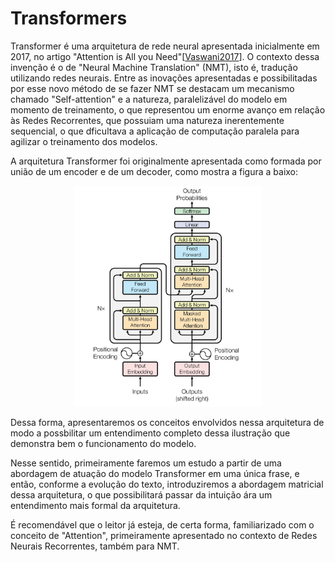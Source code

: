 # Transformers

Transformer é uma arquitetura de rede neural apresentada inicialmente em 2017, no artigo "Attention is All you Need"[[Vaswani2017](#bibliografia)].
O contexto dessa invenção é o de "Neural Machine Translation" (NMT), isto é, tradução utilizando redes neurais. Entre as inovações apresentadas e possibilitadas por esse novo método de se fazer NMT se destacam um mecanismo chamado "Self-attention" e a natureza, paralelizável do modelo em momento de treinamento, o que representou um enorme avanço em relação às Redes Recorrentes, que possuiam uma natureza inerentemente sequencial, o que dficultava a aplicação de computação paralela para agilizar o treinamento dos modelos.

A arquitetura Transformer foi originalmente apresentada como formada por união de um encoder e de um decoder, como mostra a figura a baixo:

<div align="center">
<img src="images/arq.png" alt="Ilustração da arquitetura Transformer[Vaswani2017]" width="300"/>
</div>

Dessa forma, apresentaremos os conceitos envolvidos nessa arquitetura de modo a possbilitar um entendimento completo dessa ilustração que demonstra bem o funcionamento do modelo.

Nesse sentido, primeiramente faremos um estudo a partir de uma abordagem de atuação do modelo Transformer em uma única frase, e então, conforme a evolução do texto, introduziremos a abordagem matricial dessa arquitetura, o que possibilitará passar da intuição ára um entendimento mais formal da arquitetura.

É recomendável que o leitor já esteja, de certa forma, familiarizado com o conceito de "Attention", primeiramente apresentado no contexto de Redes Neurais Recorrentes, também para NMT.
